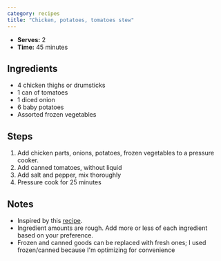 ```yaml
---
category: recipes
title: "Chicken, potatoes, tomatoes stew"
---
```


- **Serves:** 2
- **Time:** 45 minutes

## Ingredients

- 4 chicken thighs or drumsticks
- 1 can of tomatoes
- 1 diced onion
- 6 baby potatoes
- Assorted frozen vegetables

## Steps

1. Add chicken parts, onions, potatoes, frozen vegetables to a pressure cooker.
2. Add canned tomatoes, without liquid
3. Add salt and pepper, mix thoroughly
4. Pressure cook for 25 minutes

## Notes

- Inspired by this [recipe](https://www.seriouseats.com/colombian-chicken-stew-with-potatoes-tomato-onion-recipe).
- Ingredient amounts are rough. Add more or less of each ingredient based
  on your preference.
- Frozen and canned goods can be replaced with fresh ones; I used
  frozen/canned because I'm optimizing for convenience
